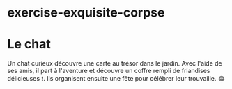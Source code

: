 # exercise-exquisite-corpse

# Le chat

Un chat curieux découvre une carte au trésor dans le jardin. 
Avec l'aide de ses amis, il part à l'aventure et découvre un coffre 
rempli de friandises délicieuses :exclamation:. 
Ils organisent ensuite une fête pour célébrer leur trouvaille. :joy: